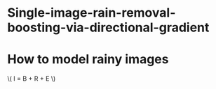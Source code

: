 <script type="text/javascript" src="http://cdn.mathjax.org/mathjax/latest/MathJax.js?config=default"></script>
# Single-image-rain-removal-boosting-via-directional-gradient
# How to model rainy images
\\( I = B + R + E \\)

